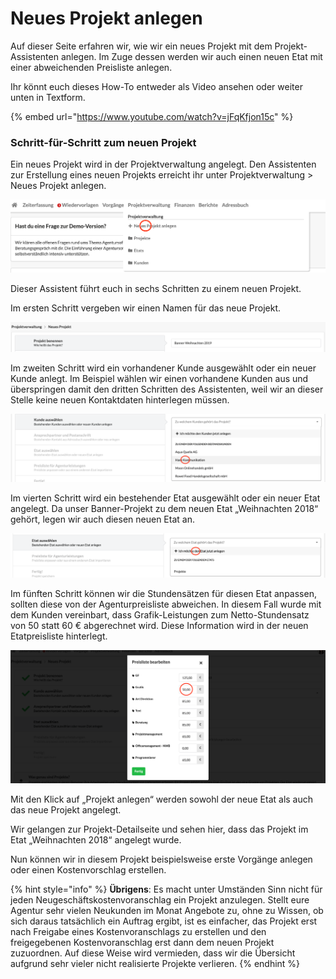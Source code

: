 # Neues Projekt anlegen

Auf dieser Seite erfahren wir, wie wir ein neues Projekt mit dem Projekt-Assistenten anlegen. Im Zuge dessen werden wir auch einen neuen Etat mit einer abweichenden Preisliste anlegen.

Ihr könnt euch dieses How-To entweder als Video ansehen oder weiter unten in Textform.

{% embed url="https://www.youtube.com/watch?v=jFqKfjon15c" %}

### Schritt-für-Schritt zum neuen Projekt

Ein neues Projekt wird in der Projektverwaltung angelegt. Den Assistenten zur Erstellung eines neuen Projekts erreicht ihr unter Projektverwaltung &gt; Neues Projekt anlegen.

![](../../.gitbook/assets/bildschirmfoto_2019-12-09_um_14_47_12.png)

Dieser Assistent führt euch in sechs Schritten zu einem neuen Projekt.

Im ersten Schritt vergeben wir einen Namen für das neue Projekt.

![](../../.gitbook/assets/bildschirmfoto-2019-12-09-um-14.51.43.png)

Im zweiten Schritt wird ein vorhandener Kunde ausgewählt oder ein neuer Kunde anlegt. Im Beispiel wählen wir einen vorhandene Kunden aus und überspringen damit den dritten Schritten des Assistenten, weil wir an dieser Stelle keine neuen Kontaktdaten hinterlegen müssen. 

![](../../.gitbook/assets/bildschirmfoto_2019-12-09_um_14_52_19.png)

Im vierten Schritt wird ein bestehender Etat ausgewählt oder ein neuer Etat angelegt. Da unser Banner-Projekt zu dem neuen Etat „Weihnachten 2018“ gehört, legen wir auch diesen neuen Etat an.

![](../../.gitbook/assets/bildschirmfoto_2019-12-09_um_14_53_05.png)

Im fünften Schritt können wir die Stundensätzen für diesen Etat anpassen, sollten diese von der Agenturpreisliste abweichen. In diesem Fall wurde mit dem Kunden vereinbart, dass Grafik-Leistungen zum Netto-Stundensatz von 50 statt 60 € abgerechnet wird. Diese Information wird in der neuen Etatpreisliste hinterlegt.

![](../../.gitbook/assets/bildschirmfoto_2019-12-09_um_14_53_33.png)

Mit den Klick auf „Projekt anlegen“ werden sowohl der neue Etat als auch das neue Projekt angelegt. 

Wir gelangen zur Projekt-Detailseite und sehen hier, dass das Projekt im Etat „Weihnachten 2018“ angelegt wurde.

Nun können wir in diesem Projekt beispielsweise erste Vorgänge anlegen oder einen Kostenvorschlag erstellen.

{% hint style="info" %}
**Übrigens**: Es macht unter Umständen Sinn nicht für jeden Neugeschäftskostenvoranschlag ein Projekt anzulegen. Stellt eure Agentur sehr vielen Neukunden im Monat Angebote zu, ohne zu Wissen, ob sich daraus tatsächlich ein Auftrag ergibt, ist es einfacher, das Projekt erst nach Freigabe eines Kostenvoranschlags zu erstellen und den freigegebenen Kostenvoranschlag erst dann dem neuen Projekt zuzuordnen. Auf diese Weise wird vermieden, dass wir die Übersicht aufgrund sehr vieler nicht realisierte Projekte verlieren.
{% endhint %}


